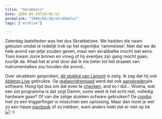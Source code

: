 ```yaml
---
title: "Skrabbeln"
date: 2006-06-28T18:08:52
permalink: "2006/06/28/skrabbeln/"
tags: ["archive"]

---
```

Zaterdag laatstleden was het dus Skrabbelzee. We hadden die naam gekozen omdat ie redelijk trok op het eigenlijke ‘rammelzee’. Niet dat we de hele avond van jetje zouden geven, maar een skrabbelke mocht wel eens. Toen kwam Jorre binnen en vroeg of hij eventjes zijn gang mocht gaan, tuurlijk da. Khad het al snel door dat ik me beter tot het draaien van instrumentalkes zou houden die avond…

Over skrabbeln gesproken, [dit stukkie van Lamont](http://blog.myspace.com/index.cfm?fuseaction=blog.view&friendID=24707884&blogID=138292342&MyToken=2f98ee20-4bea-42ae-a9cd-3704a352c672 "http://blog.myspace.com/index.cfm?fuseaction=blog.view&friendID=24707884&blogID=138292342&MyToken=2f98ee20-4bea-42ae-a9cd-3704a352c672") is zalig. Ik zag dat hij ook [Ableton Live](http://www.ableton.com/index/live "http://www.ableton.com/index/live") gebruikte. Op [realworldremixed](http://www.realworldremixed.com/ "http://www.realworldremixed.com/") werd dat ook [aangeraden](http://www.realworldremixed.com/help.php "http://www.realworldremixed.com/help.php")als software. Hoog tijd dus om dat even te [checken](http://www.ableton.com/index/downloads "http://www.ableton.com/index/downloads"), and so I did… Woeha, wat een zot programma is dat zeg! Damm, soms weet ik het echt niet, volledig hardware gaan? Of van die zalige stukken sofware gebruiken? De [combo](http://www.ableton.com/index/news-archive/bundles "http://www.ableton.com/index/news-archive/bundles") met zo een triggerfinger is misschien een oplossing. Maar dan moet je wel zo een hippe [macbook](http://www.apple.com/benl/macbookpro/ "http://www.apple.com/benl/macbookpro/") of zo hebben, want anders trekt dat er niet op hé ![:-)](http://www.donebysimon.be/blog/wp-includes/images/smilies/icon_smile.gif)
